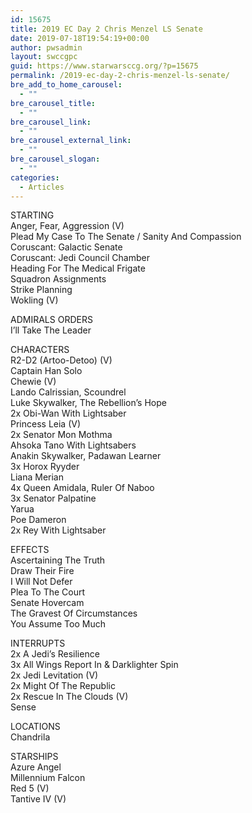 ```yaml
---
id: 15675
title: 2019 EC Day 2 Chris Menzel LS Senate
date: 2019-07-18T19:54:19+00:00
author: pwsadmin
layout: swccgpc
guid: https://www.starwarsccg.org/?p=15675
permalink: /2019-ec-day-2-chris-menzel-ls-senate/
bre_add_to_home_carousel:
  - ""
bre_carousel_title:
  - ""
bre_carousel_link:
  - ""
bre_carousel_external_link:
  - ""
bre_carousel_slogan:
  - ""
categories:
  - Articles
---
```

STARTING  
Anger, Fear, Aggression (V)  
Plead My Case To The Senate / Sanity And Compassion  
Coruscant: Galactic Senate  
Coruscant: Jedi Council Chamber  
Heading For The Medical Frigate  
Squadron Assignments  
Strike Planning  
Wokling (V)

ADMIRALS ORDERS  
I&#8217;ll Take The Leader

CHARACTERS  
R2-D2 (Artoo-Detoo) (V)  
Captain Han Solo  
Chewie (V)  
Lando Calrissian, Scoundrel  
Luke Skywalker, The Rebellion&#8217;s Hope  
2x Obi-Wan With Lightsaber  
Princess Leia (V)  
2x Senator Mon Mothma  
Ahsoka Tano With Lightsabers  
Anakin Skywalker, Padawan Learner  
3x Horox Ryyder  
Liana Merian  
4x Queen Amidala, Ruler Of Naboo  
3x Senator Palpatine  
Yarua  
Poe Dameron  
2x Rey With Lightsaber

EFFECTS  
Ascertaining The Truth  
Draw Their Fire  
I Will Not Defer  
Plea To The Court  
Senate Hovercam  
The Gravest Of Circumstances  
You Assume Too Much

INTERRUPTS  
2x A Jedi&#8217;s Resilience  
3x All Wings Report In & Darklighter Spin  
2x Jedi Levitation (V)  
2x Might Of The Republic  
2x Rescue In The Clouds (V)  
Sense

LOCATIONS  
Chandrila

STARSHIPS  
Azure Angel  
Millennium Falcon  
Red 5 (V)  
Tantive IV (V)